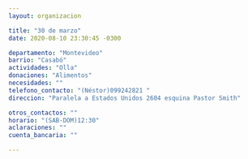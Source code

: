 ```yaml
---
layout: organizacion

title: "30 de marzo"
date: 2020-08-10 23:30:45 -0300

departamento: "Montevideo"
barrio: "Casabó"
actividades: "Olla"
donaciones: "Alimentos"
necesidades: ""
telefono_contacto: "(Néstor)099242821 "
direccion: "Paralela a Estados Unidos 2604 esquina Pastor Smith"

otros_contactos: ""
horario: "(SAB-DOM)12:30"
aclaraciones: ""
cuenta_bancaria: ""

---
```

